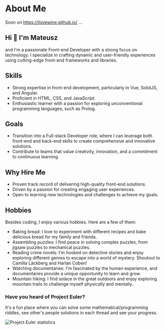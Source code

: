 <meta http-equiv='cache-control' content='no-cache'>
<meta http-equiv='expires' content='0'>
<meta http-equiv='pragma' content='no-cache'>

# About Me

Soon on <a href="https://ilovewine.github.io/" target="_blank">https://ilovewine.github.io/</a> ...

## Hi 👋 I'm Mateusz

and I'm a passionate Front-end Developer with a strong focus on technology. I specialize in crafting dynamic and user-friendly experiences using cutting-edge front-end frameworks and libraries.

## Skills

- Strong expertise in front-end development, particularly in Vue, SolidJS, and Angular.
- Proficient in HTML, CSS, and JavaScript.
- Enthusiastic learner with a passion for exploring unconventional programming languages, such as Prolog.

## Goals

- Transition into a Full-stack Developer role, where I can leverage both front-end and back-end skills to create comprehensive and innovative solutions.
- Contribute to teams that value creativity, innovation, and a commitment to continuous learning.

## Why Hire Me

- Proven track record of delivering high-quality front-end solutions.
- Driven by a passion for creating engaging user experiences.
- Open to learning new technologies and challenges to achieve my goals.

## Hobbies

Besides coding, I enjoy various hobbies. Here are a few of them:

- Baking bread: I love to experiment with different recipes and bake delicious bread for my family and friends.
- Assembling puzzles: I find peace in solving complex puzzles, from jigsaw puzzles to mechanical puzzles.
- Reading crime novels: I'm hooked on detective stories and enjoy exploring different genres to escape into a world of mystery. Shoutout to Camilla Läckberg and Harlan Coben!
- Watching documentaries: I'm fascinated by the human experience, and documentaries provide a unique opportunity to learn and grow.
- Mountain hiking: I find solace in the great outdoors and enjoy exploring mountain trails to challenge myself physically and mentally.

### Have you heard of Project Euler?

It's a fun place where you can solve some mathematical/programming riddles, see other's people solutions in each thread and see your progress.

<img src="https://projecteuler.net/profile/ilovewine.png?" alt="Project Euler statistics" />
